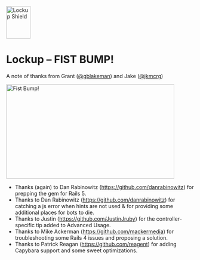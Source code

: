 <img src="http://lockupgem.com/github_host/lockup_mark.png" width="65" height="87" alt="Lockup Shield" />

# Lockup – FIST BUMP!

A note of thanks from Grant ([@gblakeman](http://twitter.com/gblakeman)) and Jake ([@jkmcrg](http://twitter.com/jkmcrg))

<img src="http://lockupgem.com/github_host/adventure_time_fist_bump.gif" width="450" height="253" alt="Fist Bump!" />

* Thanks (again) to Dan Rabinowitz (https://github.com/danrabinowitz) for prepping the gem for Rails 5.
* Thanks to Dan Rabinowitz (https://github.com/danrabinowitz) for catching a js error when hints are not used & for providing some additional places for bots to die.
* Thanks to Justin (https://github.com/JustinJruby) for the controller-specific tip added to Advanced Usage.
* Thanks to Mike Ackerman (https://github.com/mackermedia) for troubleshooting some Rails 4 issues and proposing a solution.
* Thanks to Patrick Reagan (https://github.com/reagent) for adding Capybara support and some sweet optimizations.
